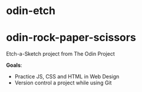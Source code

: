 # odin-etch

# odin-rock-paper-scissors
Etch-a-Sketch project from The Odin Project


**Goals**: 
* Practice JS, CSS and HTML in Web Design
* Version control a project while using Git
